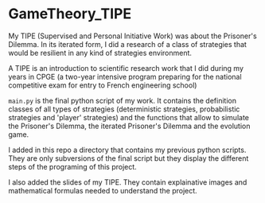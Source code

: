 # GameTheory_TIPE
My TIPE (Supervised and Personal Initiative Work) was about the Prisoner's Dilemma. In its iterated form, I did a research of a class of strategies that would be resilient in any kind of strategies environment.

A TIPE is an introduction to scientific research work that I did during my years in CPGE (a two-year intensive program preparing for the national competitive exam for entry to French engineering school)

`main.py` is the final python script of my work. It contains the definition classes of all types of strategies (deterministic strategies, probabilistic strategies and 'player' strategies) and the functions that allow to simulate the Prisoner's Dilemma, the iterated Prisoner's Dilemma and the evolution game.

I added in this repo a directory that contains my previous python scripts. They are only subversions of the final script but they display the different steps of the programing of this project.

I also added the slides of my TIPE. They contain explainative images and mathematical formulas needed to understand the project.
